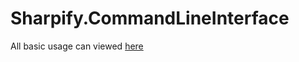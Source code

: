 # Sharpify.CommandLineInterface

All basic usage can viewed [here](https://github.com/dusrdev/Sharpify/blob/main/Sharpify.CommandLineInterface/README.md)

